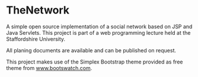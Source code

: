 TheNetwork
==========

A simple open source implementation of a social network based on JSP and Java Servlets. This project is part of a web programming lecture held at the Staffordshire University. 

All planing documents are available and can be published on request.

This project makes use of the Simplex Bootstrap theme provided as free theme from www.bootswatch.com.